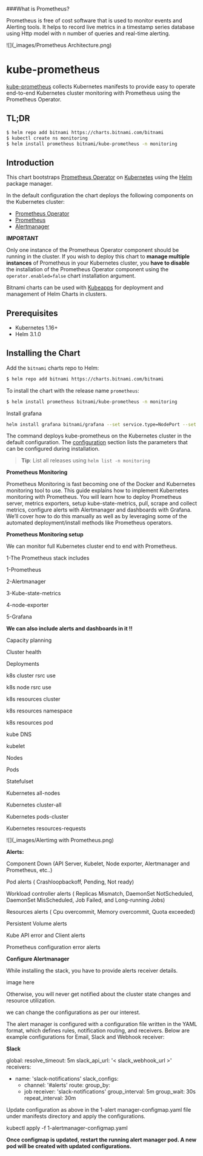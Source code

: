 ###What is Prometheus?

Prometheus is free of cost software that is used to monitor events and Alerting tools. It helps to record live metrics in a timestamp series database using Http model with n number of queries and real-time alerting.


![](_images/Prometheus Architecture.png)


# kube-prometheus

[kube-prometheus](https://github.com/prometheus-operator/kube-prometheus) collects Kubernetes manifests to provide easy to operate end-to-end Kubernetes cluster monitoring with Prometheus using the Prometheus Operator.

## TL;DR

```bash
$ helm repo add bitnami https://charts.bitnami.com/bitnami
$ kubectl create ns monitoring
$ helm install prometheus bitnami/kube-prometheus -n monitoring
```

## Introduction

This chart bootstraps [Prometheus Operator](https://github.com/bitnami/bitnami-docker-prometheus-operator) on [Kubernetes](http://kubernetes.io) using the [Helm](https://helm.sh) package manager.

In the default configuration the chart deploys the following components on the Kubernetes cluster:

- [Prometheus Operator](https://github.com/prometheus-operator/prometheus-operator)
- [Prometheus](https://github.com/prometheus/prometheus/)
- [Alertmanager](https://github.com/prometheus/alertmanager)

**IMPORTANT**

Only one instance of the Prometheus Operator component should be running in the cluster. If you wish to deploy this chart to **manage multiple instances** of Prometheus in your Kubernetes cluster, you **have to disable** the installation of the Prometheus Operator component using the `operator.enabled=false` chart installation argument.

Bitnami charts can be used with [Kubeapps](https://kubeapps.com/) for deployment and management of Helm Charts in clusters.

## Prerequisites

- Kubernetes 1.16+
- Helm 3.1.0

## Installing the Chart

Add the `bitnami` charts repo to Helm:

```bash
$ helm repo add bitnami https://charts.bitnami.com/bitnami
```

To install the chart with the release name `prometheus`:

```bash
$ helm install prometheus bitnami/kube-prometheus -n monitoring
```

Install grafana

```bash
helm install grafana bitnami/grafana --set service.type=NodePort --set admin.password=GRAFANA_PASSWORD -n monitoring
```

The command deploys kube-prometheus on the Kubernetes cluster in the default configuration. The [configuration](#configuration) section lists the parameters that can be configured during installation.

> **Tip**: List all releases using `helm list -n monitoring`


**Prometheus Monitoring** 

Prometheus Monitoring is fast becoming one of the Docker and Kubernetes monitoring tool to use. This guide explains how to implement Kubernetes monitoring with Prometheus. You will learn how to deploy Prometheus server, metrics exporters, setup kube-state-metrics, pull, scrape and collect metrics, configure alerts with Alertmanager and dashboards with Grafana. We’ll cover how to do this manually as well as by leveraging some of the automated deployment/install methods like Prometheus operators.

**Prometheus Monitoring setup** 

We can monitor full Kubernetes cluster end to end with Prometheus.

1-The Prometheus stack includes

1-Prometheus

2-Alertmanager


3-Kube-state-metrics

4-node-exporter

5-Grafana

**We can also include alerts and dashboards in it !!**

Capacity planning

Cluster health

Deployments

k8s cluster rsrc use

k8s node rsrc use

k8s resources cluster

k8s resources namespace

k8s resources pod

kube DNS

kubelet

Nodes

Pods

Statefulset

Kubernetes all-nodes

Kubernetes cluster-all

Kubernetes pods-cluster

Kubernetes resources-requests

![](_images/Alertimg with Prometheus.png)


**Alerts:**

Component Down (API Server, Kubelet, Node exporter, Alertmanager and Prometheus, etc..)

Pod alerts ( Crashloopbackoff, Pending, Not ready)

Workload controller alerts ( Replicas Mismatch, DaemonSet NotScheduled, DaemonSet MisScheduled, Job Failed, and Long-running Jobs)

Resources alerts ( Cpu overcommit, Memory overcommit, Quota exceeded)

Persistent Volume alerts

Kube API error and Client alerts

Prometheus configuration error alerts


**Configure Alertmanager**

While installing the stack, you have to provide alerts receiver details.

image here 

Otherwise, you will never get notified about the cluster state changes and resource utilization.

we can change the configurations as per our interest.

The alert manager is configured with a configuration file written in the YAML format, which defines rules, notification routing, and receivers.
Below are example configurations for Email, Slack and Webhook receiver:

**Slack**

 global:
   resolve_timeout: 5m
   slack_api_url: '< slack_webhook_url >'
 receivers:
 - name: 'slack-notifications'
   slack_configs:
   - channel: '#alerts'
 route:
   group_by:
   - job
   receiver: 'slack-notifications'
   group_interval: 5m
   group_wait: 30s
   repeat_interval: 30m
  
 
  Update configuration as above in the 1-alert manager-configmap.yaml file under manifests directory and apply the configurations.
  
  kubectl apply -f 1-alertmanager-configmap.yaml
  
  **Once configmap is updated, restart the running alert manager pod. A new pod will be created with updated configurations.**
